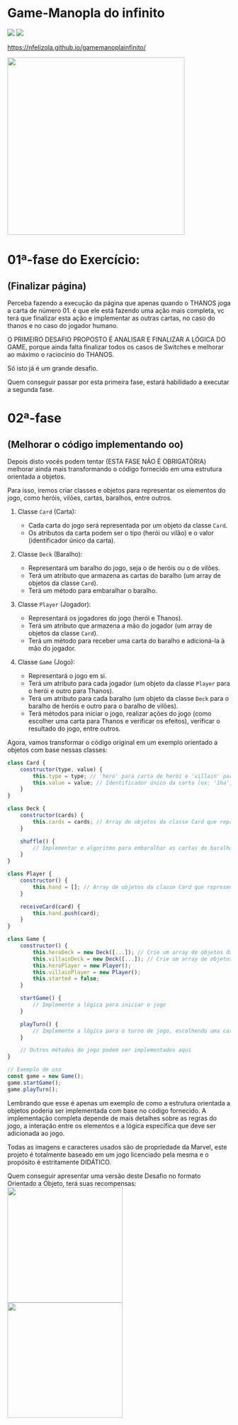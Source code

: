 # Game-Manopla do infinito
<img src="https://github.com/Nfelizola/gamemanoplainfinito/assets/55410946/7f2c275e-34a2-4c39-9ae1-10798be1cf15">
<img src="https://github.com/Nfelizola/gamemanoplainfinito/assets/55410946/172ead17-11ba-485b-8405-8a40d78f79bc">

https://nfelizola.github.io/gamemanoplainfinito/

<img src="./img/sacoroxo1.png" href=# width=400px>

# 01ª-fase do Exercício:
## (Finalizar página)
Perceba fazendo a execução da página que apenas quando o THANOS joga a carta de número 01. é que ele está fazendo uma ação mais completa, vc terá que finalizar esta ação e implementar as outras cartas, no caso do thanos e no caso do jogador humano.

O PRIMEIRO DESAFIO PROPOSTO É ANALISAR E FINALIZAR A LÓGICA DO GAME, porque ainda falta finalizar todos os casos de Switches e melhorar ao máximo o raciocínio do THANOS.

Só isto já é um grande desafio.

Quem conseguir passar por esta primeira fase, estará habilidado a executar a segunda fase.

# 02ª-fase
## (Melhorar o código implementando oo)

Depois disto vocês podem tentar (ESTA FASE NÃO É OBRIGATÓRIA) melhorar ainda mais transformando  o código fornecido em uma estrutura orientada a objetos. 

Para isso, iremos criar classes e objetos para representar os elementos do jogo, como heróis, vilões, cartas, baralhos, entre outros.

1. Classe `Card` (Carta):
   - Cada carta do jogo será representada por um objeto da classe `Card`.
   - Os atributos da carta podem ser o tipo (herói ou vilão) e o valor (identificador único da carta).

2. Classe `Deck` (Baralho):
   - Representará um baralho do jogo, seja o de heróis ou o de vilões.
   - Terá um atributo que armazena as cartas do baralho (um array de objetos da classe `Card`).
   - Terá um método para embaralhar o baralho.

3. Classe `Player` (Jogador):
   - Representará os jogadores do jogo (herói e Thanos).
   - Terá um atributo que armazena a mão do jogador (um array de objetos da classe `Card`).
   - Terá um método para receber uma carta do baralho e adicioná-la à mão do jogador.

4. Classe `Game` (Jogo):
   - Representará o jogo em si.
   - Terá um atributo para cada jogador (um objeto da classe `Player` para o herói e outro para Thanos).
   - Terá um atributo para cada baralho (um objeto da classe `Deck` para o baralho de heróis e outro para o baralho de vilões).
   - Terá métodos para iniciar o jogo, realizar ações do jogo (como escolher uma carta para Thanos e verificar os efeitos), verificar o resultado do jogo, entre outros.

Agora, vamos transformar o código original em um exemplo orientado a objetos com base nessas classes:

```javascript
class Card {
    constructor(type, value) {
        this.type = type; // 'hero' para carta de herói e 'villain' para carta de vilão
        this.value = value; // Identificador único da carta (ex: '1ha', '1se', '1ne', etc.)
    }
}

class Deck {
    constructor(cards) {
        this.cards = cards; // Array de objetos da classe Card que representa as cartas do baralho
    }

    shuffle() {
        // Implementar o algoritmo para embaralhar as cartas do baralho
    }
}

class Player {
    constructor() {
        this.hand = []; // Array de objetos da classe Card que representa a mão do jogador
    }

    receiveCard(card) {
        this.hand.push(card);
    }
}

class Game {
    constructor() {
        this.heroDeck = new Deck([...]); // Crie um array de objetos da classe Card para representar o deck de heróis
        this.villainDeck = new Deck([...]); // Crie um array de objetos da classe Card para representar o deck de vilões
        this.heroPlayer = new Player();
        this.villainPlayer = new Player();
        this.started = false;
    }

    startGame() {
        // Implemente a lógica para iniciar o jogo
    }

    playTurn() {
        // Implemente a lógica para o turno de jogo, escolhendo uma carta para Thanos e aplicando os efeitos
    }

    // Outros métodos do jogo podem ser implementados aqui
}

// Exemplo de uso
const game = new Game();
game.startGame();
game.playTurn();
```

Lembrando que esse é apenas um exemplo de como a estrutura orientada a objetos poderia ser implementada com base no código fornecido. A implementação completa depende de mais detalhes sobre as regras do jogo, a interação entre os elementos e a lógica específica que deve ser adicionada ao jogo.

Todas as imagens e caracteres usados são de propriedade da Marvel, este projeto é totalmente baseado em um jogo licenciado pela mesma e o propósito é estritamente DIDÁTICO.

Quem conseguir apresentar uma versão deste Desafio no formato Orientado a Objeto, terá suas recompensas:
<img src="https://github.com/Nfelizola/gamemanoplainfinito/assets/55410946/fa58486f-4b80-4c8c-bd47-0f1bd2b66eb0" width=260px>
<img src="https://github.com/Nfelizola/gamemanoplainfinito/assets/55410946/21e04768-26fe-4abc-b72f-5b02afeecf4c" width=260px>


